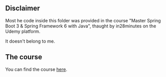 ## Disclaimer

Most he code inside this folder was provided in the course "Master Spring Boot 3 & Spring Framework 6 with Java", thaught by in28minutes on the Udemy platform.

It doesn't belong to me.

## The course

You can find the course [here](https://www.udemy.com/course/spring-boot-and-spring-framework-tutorial-for-beginners/).
